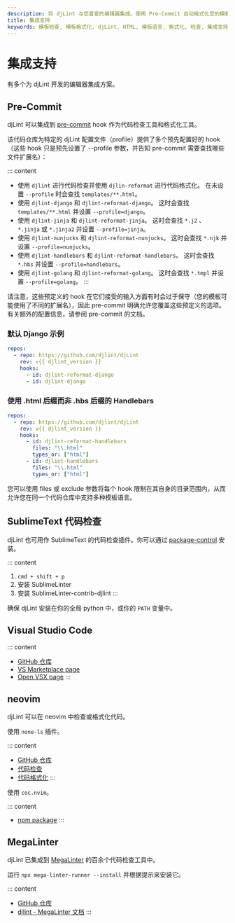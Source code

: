 ```yaml
---
description: 将 djLint 与您喜爱的编辑器集成。使用 Pre-Commit 自动格式化您的模板。在 SublimeText 中进行代码检查（Lint）。
title: 集成支持
keywords: 模板检查, 模板格式化, djLint, HTML, 模板语言, 格式化, 检查, 集成支持
---
```


# 集成支持

有多个为 djLint 开发的编辑器集成方案。

## Pre-Commit

djLint 可以集成到 [pre-commit](https://pre-commit.com) hook 作为代码检查工具和格式化工具。


该代码仓库为特定的 djLint 配置文件（profile）提供了多个预先配置好的 hook（这些 hook 只是预先设置了 --profile 参数，并告知 pre-commit 需要查找哪些文件扩展名）：

::: content

- 使用 `djlint` 进行代码检查并使用 `djlin-reformat` 进行代码格式化。
  在未设置 `--profile` 时会查找 `templates/**.html`。
- 使用 `djlint-django` 和 `djlint-reformat-django`。
  这时会查找 `templates/**.html` 并设置 `--profile=django`。
- 使用 `djlint-jinja` 和 `djlint-reformat-jinja`。
  这时会查找 `*.j2` 、 `*.jinja` 或 `*.jinja2` 并设置 `--profile=jinja`。
- 使用 `djlint-nunjucks` 和 `djlint-reformat-nunjucks`。
  这时会查找 `*.njk` 并设置 `--profile=nunjucks`。
- 使用 `djlint-handlebars` 和 `djlint-reformat-handlebars`。
  这时会查找 `*.hbs` 并设置 `--profile=handlebars`。
- 使用 `djlint-golang` 和 `djlint-reformat-golang`。
  这时会查找 `*.tmpl` 并设置 `--profile=golang`。
  :::

请注意，这些预定义的 hook 在它们接受的输入方面有时会过于保守（您的模板可能使用了不同的扩展名），因此 pre-commit 明确允许您覆盖这些预定义的选项。有关额外的配置信息，请参阅 pre-commit 的文档。

### 默认 Django 示例

```yaml
repos:
  - repo: https://github.com/djlint/djLint
    rev: v{{ djlint_version }}
    hooks:
      - id: djlint-reformat-django
      - id: djlint-django
```

### 使用 .html 后缀而非 .hbs 后缀的 Handlebars

```yaml
repos:
  - repo: https://github.com/djlint/djLint
    rev: v{{ djlint_version }}
    hooks:
      - id: djlint-reformat-handlebars
        files: "\\.html"
        types_or: ["html"]
      - id: djlint-handlebars
        files: "\\.html"
        types_or: ["html"]
```

您可以使用 files 或 exclude 参数将每个 hook 限制在其自身的目录范围内，从而允许您在同一个代码仓库中支持多种模板语言。

## SublimeText 代码检查

djLint 也可用作 SublimeText 的代码检查插件。你可以通过 [package-control](https://packagecontrol.io/packages/SublimeLinter-contrib-djlint) 安装。 

::: content

1. `cmd + shift + p`
2. 安装 SublimeLinter
3. 安装 SublimeLinter-contrib-djlint
   :::

确保 djLint 安装在你的全局 python 中，或你的 `PATH` 变量中。

## Visual Studio Code

::: content

- [GitHub 仓库](https://github.com/djlint/djlint-vscode)
- [VS Marketplace page](https://marketplace.visualstudio.com/items?itemName=monosans.djlint)
- [Open VSX page](https://open-vsx.org/extension/monosans/djlint)
  :::

## neovim

djLint 可以在 neovim 中检查或格式化代码。

使用 `none-ls` 插件。

::: content

- [GitHub 仓库](https://github.com/nvimtools/none-ls.nvim)
- [代码检查](https://github.com/nvimtools/none-ls.nvim/blob/main/doc/BUILTINS.md#djlint)
- [代码格式化](https://github.com/nvimtools/none-ls.nvim/blob/main/doc/BUILTINS.md#djlint-1)
  :::

使用 `coc.nvim`。

::: content

- [npm package](https://www.npmjs.com/package/coc-htmldjango)
  :::

## MegaLinter

djLint 已集成到 [MegaLinter](https://megalinter.io) 的百余个代码检查工具中。

运行 `npx mega-linter-runner --install` 并根据提示来安装它。

::: content

- [GitHub 仓库](https://github.com/oxsecurity/megalinter)
- [djlint - MegaLinter 文档](https://megalinter.io/latest/descriptors/html_djlint/)
  :::
